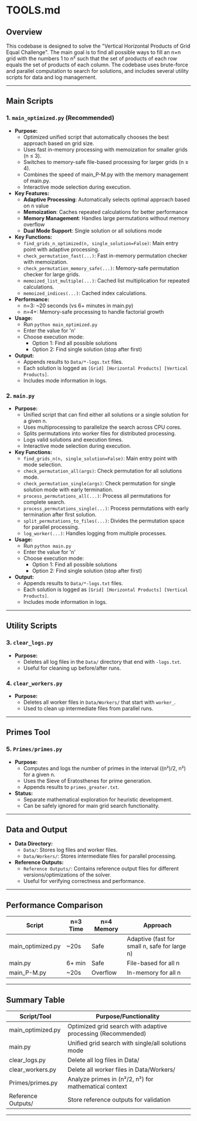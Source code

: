 # TOOLS.md

## Overview

This codebase is designed to solve the "Vertical Horizontal Products of Grid Equal Challenge". The main goal is to find all possible ways to fill an n×n grid with the numbers 1 to n² such that the set of products of each row equals the set of products of each column. The codebase uses brute-force and parallel computation to search for solutions, and includes several utility scripts for data and log management.

---

## Main Scripts

### 1. `main_optimized.py` (Recommended)

- **Purpose:**
  - Optimized unified script that automatically chooses the best approach based on grid size.
  - Uses fast in-memory processing with memoization for smaller grids (n ≤ 3).
  - Switches to memory-safe file-based processing for larger grids (n ≥ 4).
  - Combines the speed of main_P-M.py with the memory management of main.py.
  - Interactive mode selection during execution.
- **Key Features:**
  - **Adaptive Processing**: Automatically selects optimal approach based on n value
  - **Memoization**: Caches repeated calculations for better performance
  - **Memory Management**: Handles large permutations without memory overflow
  - **Dual Mode Support**: Single solution or all solutions mode
- **Key Functions:**
  - `find_grids_n_optimized(n, single_solution=False)`: Main entry point with adaptive processing.
  - `check_permutation_fast(...)`: Fast in-memory permutation checker with memoization.
  - `check_permutation_memory_safe(...)`: Memory-safe permutation checker for large grids.
  - `memoized_list_multiple(...)`: Cached list multiplication for repeated calculations.
  - `memoized_indices(...)`: Cached index calculations.
- **Performance:**
  - n=3: ~20 seconds (vs 6+ minutes in main.py)
  - n=4+: Memory-safe processing to handle factorial growth
- **Usage:**
  - Run `python main_optimized.py`
  - Enter the value for 'n'
  - Choose execution mode:
    - Option 1: Find all possible solutions
    - Option 2: Find single solution (stop after first)
- **Output:**
  - Appends results to `Data/*-logs.txt` files.
  - Each solution is logged as `[Grid] [Horizontal Products] [Vertical Products]`.
  - Includes mode information in logs.

### 2. `main.py`

- **Purpose:**
  - Unified script that can find either all solutions or a single solution for a given n.
  - Uses multiprocessing to parallelize the search across CPU cores.
  - Splits permutations into worker files for distributed processing.
  - Logs valid solutions and execution times.
  - Interactive mode selection during execution.
- **Key Functions:**
  - `find_grids_n(n, single_solution=False)`: Main entry point with mode selection.
  - `check_permutation_all(args)`: Check permutation for all solutions mode.
  - `check_permutation_single(args)`: Check permutation for single solution mode with early termination.
  - `process_permutations_all(...)`: Process all permutations for complete search.
  - `process_permutations_single(...)`: Process permutations with early termination after first solution.
  - `split_permutations_to_files(...)`: Divides the permutation space for parallel processing.
  - `log_worker(...)`: Handles logging from multiple processes.
- **Usage:**
  - Run `python main.py`
  - Enter the value for 'n'
  - Choose execution mode:
    - Option 1: Find all possible solutions
    - Option 2: Find single solution (stop after first)
- **Output:**
  - Appends results to `Data/*-logs.txt` files.
  - Each solution is logged as `[Grid] [Horizontal Products] [Vertical Products]`.
  - Includes mode information in logs.

---

## Utility Scripts

### 3. `clear_logs.py`

- **Purpose:**
  - Deletes all log files in the `Data/` directory that end with `-logs.txt`.
  - Useful for cleaning up before/after runs.

### 4. `clear_workers.py`

- **Purpose:**
  - Deletes all worker files in `Data/Workers/` that start with `worker_`.
  - Used to clean up intermediate files from parallel runs.

---

## Primes Tool

### 5. `Primes/primes.py`

- **Purpose:**
  - Computes and logs the number of primes in the interval ((n²)/2, n²) for a given n.
  - Uses the Sieve of Eratosthenes for prime generation.
  - Appends results to `primes_greater.txt`.
- **Status:**
  - Separate mathematical exploration for heuristic development.
  - Can be safely ignored for main grid search functionality.

---

## Data and Output

- **Data Directory:**
  - `Data/`: Stores log files and worker files.
  - `Data/Workers/`: Stores intermediate files for parallel processing.
- **Reference Outputs:**
  - `Reference Outputs/`: Contains reference output files for different versions/optimizations of the solver.
  - Useful for verifying correctness and performance.

---

## Performance Comparison

| Script | n=3 Time | n=4 Memory | Approach |
|--------|----------|------------|----------|
| main_optimized.py | ~20s | Safe | Adaptive (fast for small n, safe for large n) |
| main.py | 6+ min | Safe | File-based for all n |
| main_P-M.py | ~20s | Overflow | In-memory for all n |

---

## Summary Table

| Script/Tool         | Purpose/Functionality                                      |
|---------------------|-----------------------------------------------------------|
| main_optimized.py   | Optimized grid search with adaptive processing (Recommended) |
| main.py             | Unified grid search with single/all solutions mode        |
| clear_logs.py       | Delete all log files in Data/                              |
| clear_workers.py    | Delete all worker files in Data/Workers/                   |
| Primes/primes.py    | Analyze primes in (n²/2, n²) for mathematical context      |
| Reference Outputs/  | Store reference outputs for validation                     |

---
